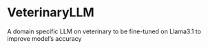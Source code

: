 # VeterinaryLLM
A domain specific LLM on veterinary to be fine-tuned on Llama3.1 to improve model’s accuracy
